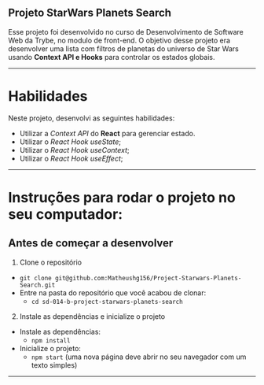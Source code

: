 ## Projeto StarWars Planets Search

Esse projeto foi desenvolvido no curso de Desenvolvimento de Software Web da Trybe, no modulo de front-end. O objetivo desse projeto era desenvolver uma lista com filtros de planetas do universo de Star Wars usando **Context API e Hooks** para controlar os estados globais.

---

# Habilidades

Neste projeto, desenvolvi as seguintes habilidades:

* Utilizar a _Context API_ do **React** para gerenciar estado.
* Utilizar o _React Hook useState_;
* Utilizar o _React Hook useContext_;
* Utilizar o _React Hook useEffect_;


---


# Instruções para rodar o projeto no seu computador:

## Antes de começar a desenvolver

1. Clone o repositório
  * `git clone git@github.com:Matheushg156/Project-Starwars-Planets-Search.git`
  * Entre na pasta do repositório que você acabou de clonar:
    * `cd sd-014-b-project-starwars-planets-search`

2. Instale as dependências e inicialize o projeto
  * Instale as dependências:
    * `npm install`
  * Inicialize o projeto:
    * `npm start` (uma nova página deve abrir no seu navegador com um texto simples)

---

